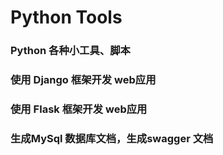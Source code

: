 # Python Tools

### Python 各种小工具、脚本

### 使用 Django 框架开发 web应用
### 使用 Flask 框架开发 web应用
### 生成MySql 数据库文档，生成swagger 文档
